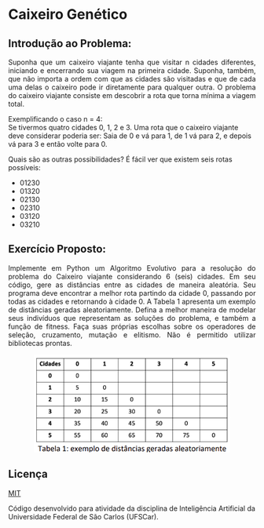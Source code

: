 # Caixeiro Genético

## Introdução ao Problema:

<p align = "justify">
Suponha que um caixeiro viajante tenha que visitar n cidades diferentes, iniciando e
encerrando sua viagem na primeira cidade. Suponha, também, que não importa a
ordem com que as cidades são visitadas e que de cada uma delas o caixeiro pode ir
diretamente para qualquer outra. O problema do caixeiro viajante consiste em descobrir
a rota que torna mínima a viagem total.

Exemplificando o caso n = 4:  
Se tivermos quatro cidades 0, 1, 2 e 3. Uma rota que o caixeiro viajante deve considerar poderia ser: Saia de 0 e vá para 1, de 1 vá para 2, e depois vá para 3 e então volte para 0.

Quais são as outras possibilidades? É fácil ver que existem seis rotas possíveis:
- 01230
- 01320
- 02130
- 02310
- 03120
- 03210 
</p> 

## Exercício Proposto:
<p align = "justify">
    Implemente em Python um Algoritmo Evolutivo para a resolução do problema do
    Caixeiro viajante considerando 6 (seis) cidades. Em seu código, gere as distâncias entre
    as cidades de maneira aleatória. Seu programa deve encontrar a melhor rota partindo
    da cidade 0, passando por todas as cidades e retornando à cidade 0. A Tabela 1
    apresenta um exemplo de distâncias geradas aleatoriamente. Defina a melhor maneira
    de modelar seus indivíduos que representam as soluções do problema, e também a
    função de fitness. Faça suas próprias escolhas sobre os operadores de seleção,
    cruzamento, mutação e elitismo. Não é permitido utilizar bibliotecas prontas.
</p>

<p align="center">
  <img src="images/matriz.png" alt="Matriz" width="400"/>
</p>

## Licença
[MIT](https://choosealicense.com/licenses/mit/)

Código desenvolvido para atividade da disciplina de  Inteligência Artificial da Universidade Federal de São Carlos (UFSCar).